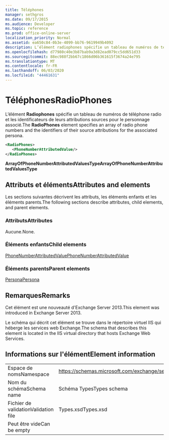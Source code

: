 ```yaml
---
title: Téléphones
manager: sethgros
ms.date: 09/17/2015
ms.audience: Developer
ms.topic: reference
ms.prod: office-online-server
localization_priority: Normal
ms.assetid: ea650c84-0b3e-4099-bb76-9619949b4092
description: L’élément radiophones spécifie un tableau de numéros de téléphone radio et les identificateurs de leurs attributions sources pour le personnage associé.
ms.openlocfilehash: d77980c40e3b87bab9a3d82ead079cc5dd651d33
ms.sourcegitcommit: 88ec988f2bb67c1866d06b361615f3674a24e795
ms.translationtype: MT
ms.contentlocale: fr-FR
ms.lasthandoff: 06/03/2020
ms.locfileid: "44461631"
---
```

# <a name="radiophones"></a><span data-ttu-id="4d065-103">Téléphones</span><span class="sxs-lookup"><span data-stu-id="4d065-103">RadioPhones</span></span>

<span data-ttu-id="4d065-104">L’élément **Radiophones** spécifie un tableau de numéros de téléphone radio et les identificateurs de leurs attributions sources pour le personnage associé.</span><span class="sxs-lookup"><span data-stu-id="4d065-104">The **RadioPhones** element specifies an array of radio phone numbers and the identifiers of their source attributions for the associated persona.</span></span> 
  
```XML
<RadioPhones>
   <PhoneNumberAttributedValue/>
</RadioPhones>
```

 <span data-ttu-id="4d065-105">**ArrayOfPhoneNumberAttributedValuesType**</span><span class="sxs-lookup"><span data-stu-id="4d065-105">**ArrayOfPhoneNumberAttributedValuesType**</span></span>
## <a name="attributes-and-elements"></a><span data-ttu-id="4d065-106">Attributs et éléments</span><span class="sxs-lookup"><span data-stu-id="4d065-106">Attributes and elements</span></span>

<span data-ttu-id="4d065-107">Les sections suivantes décrivent les attributs, les éléments enfants et les éléments parents.</span><span class="sxs-lookup"><span data-stu-id="4d065-107">The following sections describe attributes, child elements, and parent elements.</span></span>
  
### <a name="attributes"></a><span data-ttu-id="4d065-108">Attributs</span><span class="sxs-lookup"><span data-stu-id="4d065-108">Attributes</span></span>

<span data-ttu-id="4d065-109">Aucune.</span><span class="sxs-lookup"><span data-stu-id="4d065-109">None.</span></span>
  
### <a name="child-elements"></a><span data-ttu-id="4d065-110">Éléments enfants</span><span class="sxs-lookup"><span data-stu-id="4d065-110">Child elements</span></span>

[<span data-ttu-id="4d065-111">PhoneNumberAttributedValue</span><span class="sxs-lookup"><span data-stu-id="4d065-111">PhoneNumberAttributedValue</span></span>](phonenumberattributedvalue.md)
  
### <a name="parent-elements"></a><span data-ttu-id="4d065-112">Éléments parents</span><span class="sxs-lookup"><span data-stu-id="4d065-112">Parent elements</span></span>

[<span data-ttu-id="4d065-113">Persona</span><span class="sxs-lookup"><span data-stu-id="4d065-113">Persona</span></span>](persona.md)
  
## <a name="remarks"></a><span data-ttu-id="4d065-114">Remarques</span><span class="sxs-lookup"><span data-stu-id="4d065-114">Remarks</span></span>

<span data-ttu-id="4d065-115">Cet élément est une nouveauté d'Exchange Server 2013.</span><span class="sxs-lookup"><span data-stu-id="4d065-115">This element was introduced in Exchange Server 2013.</span></span>
  
<span data-ttu-id="4d065-116">Le schéma qui décrit cet élément se trouve dans le répertoire virtuel IIS qui héberge les services web Exchange.</span><span class="sxs-lookup"><span data-stu-id="4d065-116">The schema that describes this element is located in the IIS virtual directory that hosts Exchange Web Services.</span></span>
  
## <a name="element-information"></a><span data-ttu-id="4d065-117">Informations sur l'élément</span><span class="sxs-lookup"><span data-stu-id="4d065-117">Element information</span></span>

|||
|:-----|:-----|
|<span data-ttu-id="4d065-118">Espace de noms</span><span class="sxs-lookup"><span data-stu-id="4d065-118">Namespace</span></span>  <br/> |https://schemas.microsoft.com/exchange/services/2006/types  <br/> |
|<span data-ttu-id="4d065-119">Nom du schéma</span><span class="sxs-lookup"><span data-stu-id="4d065-119">Schema name</span></span>  <br/> |<span data-ttu-id="4d065-120">Schéma Types</span><span class="sxs-lookup"><span data-stu-id="4d065-120">Types schema</span></span>  <br/> |
|<span data-ttu-id="4d065-121">Fichier de validation</span><span class="sxs-lookup"><span data-stu-id="4d065-121">Validation file</span></span>  <br/> |<span data-ttu-id="4d065-122">Types.xsd</span><span class="sxs-lookup"><span data-stu-id="4d065-122">Types.xsd</span></span>  <br/> |
|<span data-ttu-id="4d065-123">Peut être vide</span><span class="sxs-lookup"><span data-stu-id="4d065-123">Can be empty</span></span>  <br/> ||
   

